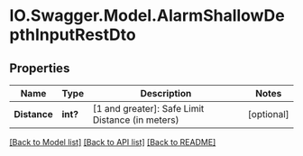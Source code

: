 # IO.Swagger.Model.AlarmShallowDepthInputRestDto
## Properties

Name | Type | Description | Notes
------------ | ------------- | ------------- | -------------
**Distance** | **int?** | [1 and greater]: Safe Limit Distance (in meters) | [optional] 

[[Back to Model list]](../README.md#documentation-for-models) [[Back to API list]](../README.md#documentation-for-api-endpoints) [[Back to README]](../README.md)

